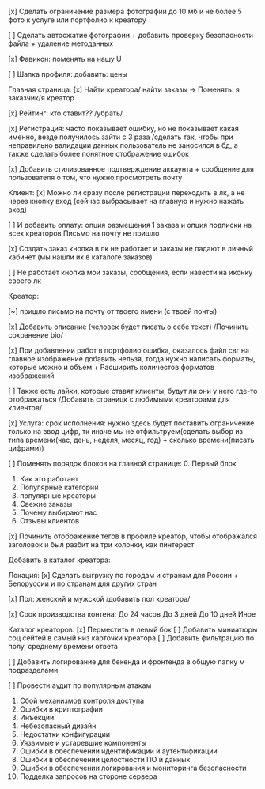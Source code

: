 [x] Сделать ограничение размера фотографии до 10 мб и не более 5 фото к услуге или портфолио к креатору

[ ] Сделать автосжатие фотографии + добавить проверку безопасности файла + удаление методанных

[x] Фавикон: поменять на нашу U

[ ] Шапка профиля: добавить: цены

Главная страница:
[x] Найти креатора/ найти заказы -> Поменять: я заказчик/я креатор

[x] Рейтинг: кто ставит?? /убрать/

[x] Регистрация: часто показывает ошибку, но не показывает какая именно, везде получилось зайти с 3 раза /сделать так, чтобы при неправильно валидации данных пользователь не заносился в бд, а также сделать более понятное отображение ошибок

[x] Добавить стилизованное подтверждение аккаунта + сообщение для пользователя о том, что нужно просмотреть почту

Клиент: 
[x] Можно ли сразу после регистрации переходить в лк, а не через кнопку вход (сейчас выбрасывает на главную и нужно нажать вход)

[ ] И добавить оплату: опция размещения 1 заказа и опция подписки на всех креаторов
Письмо на почту не пришло

[x] Создать заказ кнопка в лк не работает и заказы не падают в личный кабинет (мы нашли их в каталоге заказов)

[ ] Не работает кнопка мои заказы, сообщения, если навести на иконку своего лк

Креатор:

[~] пришло письмо на почту от твоего имени (с твоей почты)

[x] Добавить описание (человек будет писать о себе текст) /Починить сохранение bio/

[x] При добавлении работ в портфолио ошибка, оказалось файл свг на главное изображение добавить нельзя, тогда нужно написать форматы, которые можно и объем + Расширить количестов форматов изображений

[ ] Также есть лайки, которые ставят клиенты, будут ли они у него где-то отображаться /Добавить страницк с любимыми креаторами для клиентов/

[x] Услуга: срок исполнения: нужно здесь будет поставить ограничение только на ввод цифр, тк иначе мы не отфильтруем(сделать выбор из типа времени(час, день, неделя, месяц, год) + сколько времени(писать цифрами))



[ ] Поменять порядок блоков на главной странице:
0. Первый блок
1. Как это работает
2. Популярные категории 
3. популярные креаторы
4. Свежие заказы
5. Почему выбирают нас
6. Отзывы клиентов

[x] Починить отображение тегов в профиле креатор, чтобы отображался заголовок и был разбит на три колонки, как пинтерест

Добавить в каталог креатора:

Локация: 
[x] Сделать выгрузку по городам и странам для России + Белоруссии и по странам для других стран

[x] Пол: женский и мужской /добавить пол креатора/


[x] Срок производства контена:
До 24 часов
До 3 дней
До 10 дней
Иное

Каталог креаторов:
[x] Перместить в левый бок
[ ] Добавить миниатюры соц сейтей в самый низ карточки креатора
[ ] Добавить фильтрацию по полу, среднему времени ответа

[ ] Добавить логирование для бекенда и фронтенда в общую папку м подразделами

[ ] Провести аудит по популярным атакам
1. Сбой механизмов контроля доступа
2. Ошибки в криптографии
3. Инъекции
4. Небезопасный дизайн
5. Недостатки конфигурации
6. Уязвимые и устаревшие компоненты
7. Ошибки в обеспечении идентификации и аутентификации
8. Ошибки в обеспечении целостности ПО и данных
9. Ошибки в обеспечении логирования и мониторинга безопасности
10. Подделка запросов на стороне сервера
